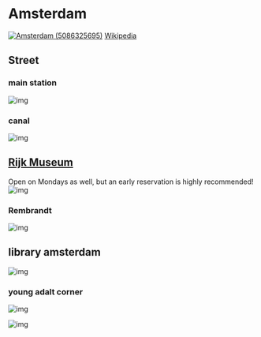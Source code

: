# Amsterdam
<a title="Moyan Brenn from Italy, CC BY 2.0 &lt;https://creativecommons.org/licenses/by/2.0&gt;, via Wikimedia Commons" href="https://commons.wikimedia.org/wiki/File:Amsterdam_(5086325695).jpg"><img alt="Amsterdam (5086325695)" src="https://upload.wikimedia.org/wikipedia/commons/thumb/9/9a/Amsterdam_%285086325695%29.jpg/512px-Amsterdam_%285086325695%29.jpg?20180106224101"></a>
[Wikipedia](https://en.wikipedia.org/wiki/Amsterdam)  

## Street
### main station
![img](https://lh3.googleusercontent.com/d/1zqGm9JARSZBDb27HB_9ynjGgXaxc1lM1)
### canal
![img](https://lh3.googleusercontent.com/d/1gSrx2TBFJjpXxfSqz5XdctZ844W4q_ma)

## [Rijk Museum](https://www.rijksmuseum.nl/en)
Open on Mondays as well, but an early reservation is highly recommended!
![img](https://lh3.googleusercontent.com/d/1dCn13Y5v06g_ttj6vdYF0ZCvdD4og4xV)

### Rembrandt
![img](https://lh3.googleusercontent.com/d/1M9RhRsiZxldWz5hY003PFEzu3E6uGVuG)

## library amsterdam
![img](https://lh3.googleusercontent.com/d/1S0VYuitHzUa89216uMFf6YoRfwzxUtqI)
### young adalt corner
![img](https://lh3.googleusercontent.com/d/10GswCtGemiwAUuDOvIacYC2LpL5B_SKI)

![img](https://lh3.googleusercontent.com/d/1O2890zvbVv4TPnwcIG_Tps6eEMyu57d9)
